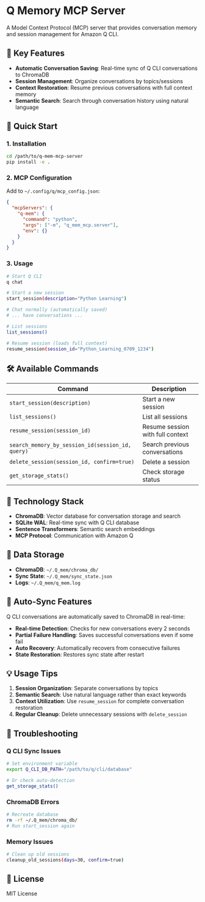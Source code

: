 # Q Memory MCP Server

A Model Context Protocol (MCP) server that provides conversation memory and session management for Amazon Q CLI.

## 🎯 **Key Features**

- **Automatic Conversation Saving**: Real-time sync of Q CLI conversations to ChromaDB
- **Session Management**: Organize conversations by topics/sessions
- **Context Restoration**: Resume previous conversations with full context memory
- **Semantic Search**: Search through conversation history using natural language

## 🚀 **Quick Start**

### 1. Installation
```bash
cd /path/to/q-mem-mcp-server
pip install -e .
```

### 2. MCP Configuration
Add to `~/.config/q/mcp_config.json`:
```json
{
  "mcpServers": {
    "q-mem": {
      "command": "python",
      "args": ["-m", "q_mem_mcp.server"],
      "env": {}
    }
  }
}
```

### 3. Usage
```bash
# Start Q CLI
q chat

# Start a new session
start_session(description="Python Learning")

# Chat normally (automatically saved)
# ... have conversations ...

# List sessions
list_sessions()

# Resume session (loads full context)
resume_session(session_id="Python_Learning_0709_1234")
```

## 🛠️ **Available Commands**

| Command | Description |
|---------|-------------|
| `start_session(description)` | Start a new session |
| `list_sessions()` | List all sessions |
| `resume_session(session_id)` | Resume session with full context |
| `search_memory_by_session_id(session_id, query)` | Search previous conversations |
| `delete_session(session_id, confirm=true)` | Delete a session |
| `get_storage_stats()` | Check storage status |

## 🔧 **Technology Stack**

- **ChromaDB**: Vector database for conversation storage and search
- **SQLite WAL**: Real-time sync with Q CLI database
- **Sentence Transformers**: Semantic search embeddings
- **MCP Protocol**: Communication with Amazon Q

## 📁 **Data Storage**

- **ChromaDB**: `~/.Q_mem/chroma_db/`
- **Sync State**: `~/.Q_mem/sync_state.json`
- **Logs**: `~/.Q_mem/q_mem.log`

## 🔄 **Auto-Sync Features**

Q CLI conversations are automatically saved to ChromaDB in real-time:

- **Real-time Detection**: Checks for new conversations every 2 seconds
- **Partial Failure Handling**: Saves successful conversations even if some fail
- **Auto Recovery**: Automatically recovers from consecutive failures
- **State Restoration**: Restores sync state after restart

## 💡 **Usage Tips**

1. **Session Organization**: Separate conversations by topics
2. **Semantic Search**: Use natural language rather than exact keywords
3. **Context Utilization**: Use `resume_session` for complete conversation restoration
4. **Regular Cleanup**: Delete unnecessary sessions with `delete_session`

## 🐛 **Troubleshooting**

### Q CLI Sync Issues
```bash
# Set environment variable
export Q_CLI_DB_PATH="/path/to/q/cli/database"

# Or check auto-detection
get_storage_stats()
```

### ChromaDB Errors
```bash
# Recreate database
rm -rf ~/.Q_mem/chroma_db/
# Run start_session again
```

### Memory Issues
```bash
# Clean up old sessions
cleanup_old_sessions(days=30, confirm=true)
```

## 📄 **License**

MIT License

